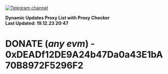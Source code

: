 [![Telegram channel](https://img.shields.io/endpoint?url=https://runkit.io/damiankrawczyk/telegram-badge/branches/master?url=https://t.me/n4z4v0d)](https://t.me/n4z4v0d) 

**Dynamic Updates Proxy List with Proxy Checker**  
**Last Updated: 19.12.23 20:47**

# DONATE (_any evm_) - 0xDEADf12DE9A24b47Da0a43E1bA70B8972F5296F2
